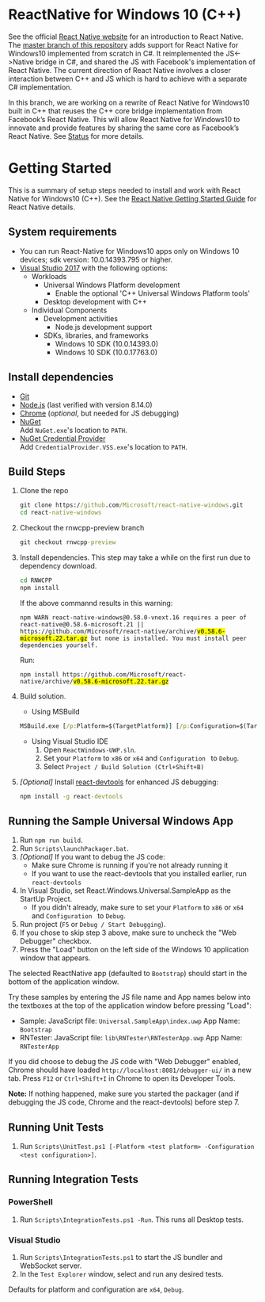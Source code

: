 # ReactNative for Windows 10 (C++)
See the official [React Native website](https://facebook.github.io/react-native/) for an introduction to React Native. The [master branch of this repository]( https://github.com/Microsoft/react-native-windows) adds support for React Native for Windows10 implemented from scratch in C#. It reimplemented the JS<->Native bridge in C#, and shared the JS with Facebook's implementation of React Native.  The current direction of React Native involves a closer interaction between C++ and JS which is hard to achieve with a separate C# implementation.

In this branch, we are working on a rewrite of React Native for Windows10 built in C++ that reuses the C++ core bridge implementation from Facebook’s React Native.  This will allow React Native for Windows10 to innovate and provide features by sharing the same core as Facebook’s React Native. See [Status](https://github.com/Microsoft/react-native-windows#status) for more details.

# Getting Started
This is a summary of setup steps needed to install and work with React Native for Windows10 (C++). See the [React Native Getting Started Guide](http://facebook.github.io/react-native/docs/getting-started.html) for React Native details.

## System requirements
* You can run React-Native for Windows10 apps only on Windows 10 devices; sdk version: 10.0.14393.795 or higher.
* [Visual Studio 2017](https://www.visualstudio.com/downloads) with the following options:
  * Workloads
    * Universal Windows Platform development
      * Enable the optional 'C++ Universal Windows Platform tools'
    * Desktop development with C++
  * Individual Components
    * Development activities
      * Node.js development support
    * SDKs, libraries, and frameworks
      * Windows 10 SDK (10.0.14393.0)
      * Windows 10 SDK (10.0.17763.0)

## Install dependencies
* [Git](https://git-scm.com/download/win)
* [Node.js](https://nodejs.org) (last verified with version 8.14.0)
* [Chrome](https://www.google.com/chrome/) (*optional*, but needed for JS debugging)
* [NuGet](https://dist.nuget.org/index.html)<br/>
  Add `NuGet.exe`'s location to `PATH`.
* [NuGet Credential Provider](https://nuget.pkgs.visualstudio.com/_apis/public/nuget/client/CredentialProviderBundle.zip)<br/>
  Add `CredentialProvider.VSS.exe`'s location to `PATH`.


## Build Steps
1. Clone the repo
    ```cmd
    git clone https://github.com/Microsoft/react-native-windows.git
    cd react-native-windows
    ```
2. Checkout the rnwcpp-preview branch
    ```cmd
    git checkout rnwcpp-preview
    ```
3. Install dependencies. This step may take a while on the first run due to dependency download.
    ```cmd
    cd RNWCPP
    npm install
    ```
    
    If the above commannd results in this warning:
    <pre><code>npm WARN react-native-windows@0.58.0-vnext.16 requires a peer of react-native@0.58.6-microsoft.21 || https://github.com/Microsoft/react-native/archive/<mark>v0.58.6-microsoft.22.tar.gz</mark> but none is installed. You must install peer dependencies yourself.</code></pre>

    Run:
    <pre><code>npm install https://github.com/Microsoft/react-native/archive/<mark>v0.58.6-microsoft.22.tar.gz</mark></code></pre>

4. Build solution.
    * Using MSBuild
    ```cmd
    MSBuild.exe [/p:Platform=$(TargetPlatform)] [/p:Configuration=$(TargetConfiguration)]
    ```

    * Using Visual Studio IDE
      1. Open `ReactWindows-UWP.sln`.
      2. Set your `Platform` to `x86` or `x64` and `Configuration ` to `Debug`.
      3. Select `Project / Build Solution (Ctrl+Shift+B)`

5. *[Optional]* Install [react-devtools](https://github.com/facebook/react-devtools/tree/master/packages/react-devtools) for enhanced JS debugging:

    ```cmd
   npm install -g react-devtools
   ```

## Running the Sample Universal Windows App
1. Run `npm run build`.
2. Run `Scripts\launchPackager.bat`.
3. *[Optional]* If you want to debug the JS code:
   - Make sure Chrome is running if you're not already running it
   - If you want to use the react-devtools that you installed earlier, run `react-devtools`
4. In Visual Studio, set React.Windows.Universal.SampleApp as the StartUp Project.
   - If you didn't already, make sure to set your `Platform` to `x86` or `x64` and `Configuration ` to `Debug`.
5. Run project (`F5` or `Debug / Start Debugging`).
6. If you chose to skip step 3 above, make sure to uncheck the "Web Debugger" checkbox.
7. Press the "Load" button on the left side of the Windows 10 application window that appears.

The selected ReactNative app (defaulted to `Bootstrap`) should start in the bottom of the application window.

Try these samples by entering the JS file name and App names below into the textboxes at the top of the application window before pressing "Load":
   - Sample: JavaScript file: `Universal.SampleApp\index.uwp` App Name: `Bootstrap`
   - RNTester: JavaScript file: `lib\RNTester\RNTesterApp.uwp` App Name: `RNTesterApp`

If you did choose to debug the JS code with "Web Debugger" enabled, Chrome should have loaded `http://localhost:8081/debugger-ui/` in a new tab. Press `F12` or `Ctrl+Shift+I` in Chrome to open its Developer Tools.

**Note:** If nothing happened, make sure you started the packager (and if debugging the JS code, Chrome and the react-devtools) before step 7.

## Running Unit Tests
1. Run `Scripts\UnitTest.ps1 [-Platform <test platform> -Configuration <test configuration>]`.

## Running Integration Tests
### PowerShell
1. Run `Scripts\IntegrationTests.ps1 -Run`. This runs all Desktop tests.
### Visual Studio
1. Run `Scripts\IntegrationTests.ps1` to start the JS bundler and WebSocket server.
2. In the `Test Explorer` window, select and run any desired tests.

Defaults for platform and configuration are `x64`, `Debug`.

